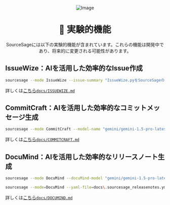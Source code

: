 
<div align="center">

![Image](https://github.com/user-attachments/assets/0ea1d6ce-c6f1-4e5a-95cf-098fc64e8f49)

# 🧪 実験的機能

SourceSageには以下の実験的機能が含まれています。これらの機能は開発中であり、将来的に変更される可能性があります。

</div>

## IssueWize：AIを活用した効率的なIssue作成

```bash
sourcesage --mode IssueWize --issue-summary "IssueWize.pyをSourceSageのCLIコマンドから実行できるようにコマンドを追加する。SourceSageのCLIコマンドからパラメータを指定できるようにしたい（repo_overview_fileやモデル名などのパラメータ）" --project-name "TaskSphere" --milestone-name "Sprint01" --repo-overview-file ".SourceSageAssets/DOCUMIND/Repository_summary.md" --issuewize-model "gemini/gemini-1.5-flash"
```

詳しくは[こちら`docs/ISSUEWIZE.md`](ISSUEWIZE.md)

## CommitCraft：AIを活用した効率的なコミットメッセージ生成

```bash
sourcesage --mode CommitCraft --model-name "gemini/gemini-1.5-pro-latest" --stage-info-file ".SourceSageAssets/COMMIT_CRAFT/STAGE_INFO/STAGE_INFO_AND_PROMT_GAIAH_B.md" --commit-craft-output ".SourceSageAssets/COMMIT_CRAFT/" --llm-output "llm_output.md"
```

詳しくは[こちら`docs/COMMITCRAFT.md`](COMMITCRAFT.md)

## DocuMind：AIを活用した効率的なリリースノート生成

```bash
sourcesage --mode DocuMind --docuMind-model "gemini/gemini-1.5-pro-latest" --docuMind-db ".SourceSageAssets/DOCUMIND/Repository_summary.md" --docuMind-release-report ".SourceSageAssets/RELEASE_REPORT/Report_v5.0.2.md"  --docuMind-changelog ".SourceSageAssets/Changelog/CHANGELOG_release_5.0.2.md"  --docuMind-output ".SourceSageAssets/DOCUMIND/RELEASE_NOTES_v5.0.2.md"  --docuMind-prompt-output ".SourceSageAssets/DOCUMIND/_PROMPT.md"  --repo-name "SourceSage" --repo-version "v0.5.0"
```

```bash
sourcesage --mode=DocuMind --yaml-file=docs\.sourcesage_releasenotes.yml
```

詳しくは[こちら`docs/DOCUMIND.md`](DOCUMIND.md)
